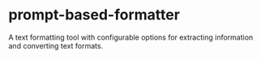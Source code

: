 # prompt-based-formatter
A text formatting tool with configurable options for extracting information and converting text formats.
